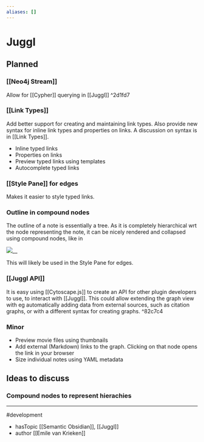 ```yaml
---
aliases: []
---
```



# Juggl
## Planned
### [[Neo4j Stream]]
Allow for [[Cypher]] querying in [[Juggl]] ^2d1fd7


### [[Link Types]]
Add better support for creating and maintaining link types. Also provide new syntax for inline link types and properties on links. A discussion on syntax is in [[Link Types]].
- Inline typed links
- Properties on links
- Preview typed links using templates
- Autocomplete typed links

### [[Style Pane]] for edges
Makes it easier to style typed links.

### Outline in compound nodes
The outline of a note is essentially a tree. As it is completely hierarchical wrt the node representing the note, it can be nicely rendered and collapsed using compound nodes, like in

![](https://cdn.discordapp.com/attachments/794501737062203422/798921299404652574/JfMR9BuCHr.gif)__

This will likely be used in the Style Pane for edges.

### [[Juggl API]]
It is easy using [[Cytoscape.js]] to create an API for other plugin developers to use, to interact with [[Juggl]]. This could allow extending the graph view with eg automatically adding data from external sources, such as citation graphs, or with a different syntax for creating graphs. ^82c7c4

### Minor
- Preview movie files using thumbnails
- Add external (Markdown) links to the graph. Clicking on that node opens the link in your browser
- Size individual notes using YAML metadata

## Ideas to discuss

### Compound nodes to represent hierachies


--- 
#development
- hasTopic [[Semantic Obsidian]], [[Juggl]]
- author [[Emile van Krieken]]	